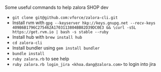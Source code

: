 Some useful commands to help zalora SHOP dev

* `git clone git@github.com:vforce/zalora-cli.git`
* Install rvm with `gpg --keyserver hkp://keys.gnupg.net --recv-keys 409B6B1796C275462A1703113804BB82D39DC0E3 && \curl -sSL https://get.rvm.io | bash -s stable --ruby`
* Install hub with `brew install hub`
* `cd zalora-cli`
* Install bundler using `gem install bundler`
* `bundle install`
* `ruby zalora.rb` to see help
* `ruby zalora.rb login_jira <khoa.dang@zalora.com>` to login into jira
